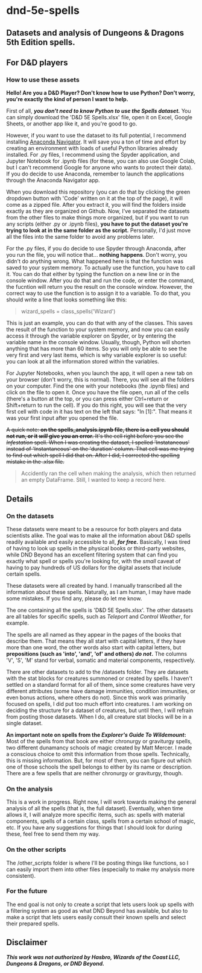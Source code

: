 # dnd-5e-spells
## Datasets and analysis of Dungeons &amp; Dragons 5th Edition spells.
## For D&D players
### How to use these assets
**Hello! Are you a D&D Player? Don't know how to use Python? Don't worry, you're exactly the kind of person I want to help.**

First of all, ***you don't need to know Python to use the Spells dataset.*** You can simply download the 'D&D 5E Spells.xlsx' file, open it on Excel, Google Sheets, or another app like it, and you're good to go.

However, if you want to use the dataset to its full potential, I recommend installing [Anaconda Navigator](https://www.anaconda.com/products/distribution). It will save you a ton of time and effort by creating an environment with loads of useful Python libraries already installed. For .py files, I recommend using the Spyder application, and Jupyter Notebook for .ipynb files (for these, you can also use Google Colab, but I can't recommend Google for anyone who wants to protect their data). If you do decide to use Anaconda, remember to launch the applications through the Anaconda Navigator app.

When you download this repository (you can do that by clicking the green dropdown button with 'Code' written on it at the top of the page), it will come as a zipped file. After you extract it, you will find the folders inside exactly as they are organized on Github. Now, I've separated the datasets from the other files to make things more organized, but if you want to run any scripts (either .py or .ipynb files), **you have to put the dataset you're trying to look at in the same folder as the script.** Personally, I'd just move all the files into the same folder to avoid any problems later.

For the .py files, if you do decide to use Spyder through Anaconda, after you run the file, you will notice that... **nothing happens**. Don't worry, you didn't do anything wrong. What happened here is that the function was saved to your system memory. To actually use the function, you have to call it. You can do that either by typing the function on a new line or in the console window. After you do that and run the code, or enter the command, the fucntion will return you the result on the console window. However, the correct way to use the function is to assign it to a variable. To do that, you should write a line that looks something like this:
> wizard_spells = class_spells('Wizard')

This is just an example, you can do that with any of the classes. This saves the result of the function to your system memory, and now you can easily access it through the variable explorer on Spyder, or by entering the variable name in the console window. Usually, though, Python will shorten anything that has more than 60 items. So you will only be able to see the very first and very last items, which is why variable explorer is so useful: you can look at all the information stored within the variables.

For Jupyter Notebooks, when you launch the app, it will open a new tab on your browser (don't worry, this is normal). There, you will see all the folders on your computer. Find the one with your notebooks (the .ipynb files) and click on the file to open it. Once you have the file open, run all of the cells (there's a button at the top, or you can press either Ctrl+return or Shift+return to run the cell). If you do this right, you will see that the very first cell with code in it has text on the left that says: "In [1]:". That means it was your first input after you opened the file.

~~A quick note: **on the spells_analysis.ipynb file, there is a cell you should not run, or it _will_ give you an error.** It's the cell right before you see the _Infestation_ spell. When I was creating the dataset, I spelled 'Instataneous' instead of 'Instantaneous' on the 'duration' column. That cell was me trying to find out which spell I did that on. After I did, I corrected the spelling mistake in the .xlsx file.~~
> Accidently ran the cell when making the analysis, which then returned an empty DataFrame. Still, I wanted to keep a record here.

## Details
### On the datasets
These datasets were meant to be a resource for both players and data scientists alike. The goal was to make all the information about D&D spells readily available and easily accessible to all, ***for free.*** Basically, I was tired of having to look up spells in the physical books or third-party websites, while DND Beyond has an excellent filtering system that can find you exactly what spell or spells you're looking for, with the *small* caveat of having to pay hundreds of US dollars for the digital assets that include certain spells.

These datasets were all created by hand. I manually transcribed all the information about these spells. Naturally, as I am human, I may have made some mistakes. If you find any, please do let me know.

The one containing all the spells is 'D&D 5E Spells.xlsx'. The other datasets are all tables for specific spells, such as *Teleport* and *Control Weather*, for example.

The spells are all named as they appear in the pages of the books that describe them. That means they all start with capital letters, if they have more than one word, the other words also start with capital letters, but **prepositions (such as 'into', 'and', 'of' and others) _do not_.** The columns 'V', 'S', 'M' stand for verbal, somatic and material components, respectively. 

There are other datasets to add to the /datasets folder. They are datasets with the stat blocks for creatures summoned or created by spells. I haven't settled on a standard format for all of them, since some creatures have very different attributes (some have damage immunities, condition immunities, or even bonus actions, where others do not). Since this work was primarily focused on spells, I did put too much effort into creatures. I am working on deciding the structure for a dataset of creatures, but until then, I will refrain from posting those datasets. When I do, all creature stat blocks will be in a single dataset.

**An important note on spells from the _Explorer's Guide To Wildemount_:** Most of the spells from that book are either chronurgy or graviturgy spells, two different dunamancy schools of magic created by Matt Mercer. I made a conscious choice to omit this information from those spells. Technically, this is missing information. But, for most of them, you can figure out which one of those schools the spell belongs to either by its name or description. There are a few spells that are neither chronurgy or graviturgy, though.

### On the analysis
This is a work in progress. Right now, I will work towards making the general analysis of all the spells (that is, the full dataset). Eventually, when time allows it, I will analyze more specific items, such as: spells with material components, spells of a certain class, spells from a certain school of magic, etc. If you have any suggestions for things that I should look for during these, feel free to send them my way.

### On the other scripts
The /other_scripts folder is where I'll be posting things like functions, so I can easily import them into other files (especially to make my analysis more consistent).

### For the future
The end goal is not only to create a script that lets users look up spells with a filtering system as good as what DND Beyond has available, but also to make a script that lets users easily consult their known spells and select their prepared spells.

## Disclaimer
***This work was not authorized by Hasbro, Wizards of the Coast LLC, Dungeons & Dragons, or DND Beyond.***
